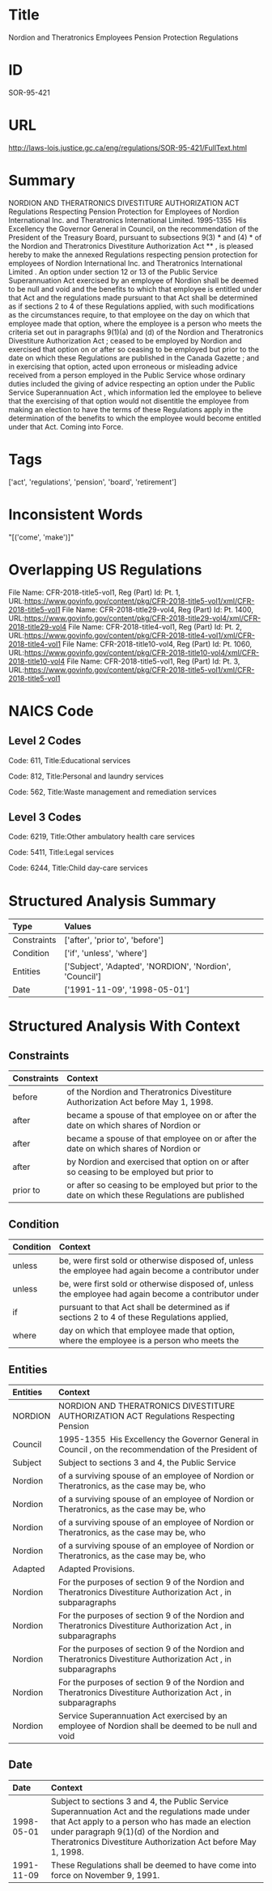 # Title
Nordion and Theratronics Employees Pension Protection Regulations


# ID
SOR-95-421

# URL
http://laws-lois.justice.gc.ca/eng/regulations/SOR-95-421/FullText.html


# Summary
NORDION AND THERATRONICS DIVESTITURE AUTHORIZATION ACT Regulations Respecting Pension Protection for Employees of Nordion International Inc. and Theratronics International Limited.
1995-1355  His Excellency the Governor General in Council, on the recommendation of the President of the Treasury Board, pursuant to subsections 9(3) *  and (4) *  of the  Nordion and Theratronics Divestiture Authorization Act ** , is pleased hereby to make the annexed  Regulations respecting pension protection for employees of Nordion International Inc. and Theratronics International Limited .
An option under section 12 or 13 of the  Public Service Superannuation Act  exercised by an employee of Nordion shall be deemed to be null and void and the benefits to which that employee is entitled under that Act and the regulations made pursuant to that Act shall be determined as if sections 2 to 4 of these Regulations applied, with such modifications as the circumstances require, to that employee on the day on which that employee made that option, where the employee is a person who meets the criteria set out in paragraphs 9(1)(a) and (d) of the  Nordion and Theratronics Divestiture Authorization Act ; ceased to be employed by Nordion and exercised that option on or after so ceasing to be employed but prior to the date on which these Regulations are published in the  Canada Gazette ; and in exercising that option, acted upon erroneous or misleading advice received from a person employed in the Public Service whose ordinary duties included the giving of advice respecting an option under the  Public Service Superannuation Act , which information led the employee to believe that the exercising of that option would not disentitle the employee from making an election to have the terms of these Regulations apply in the determination of the benefits to which the employee would become entitled under that Act. Coming into Force.


# Tags
['act', 'regulations', 'pension', 'board', 'retirement']


# Inconsistent Words
"[('come', 'make')]"


# Overlapping US Regulations
File Name: CFR-2018-title5-vol1, Reg (Part) Id: Pt. 1, URL:https://www.govinfo.gov/content/pkg/CFR-2018-title5-vol1/xml/CFR-2018-title5-vol1
File Name: CFR-2018-title29-vol4, Reg (Part) Id: Pt. 1400, URL:https://www.govinfo.gov/content/pkg/CFR-2018-title29-vol4/xml/CFR-2018-title29-vol4
File Name: CFR-2018-title4-vol1, Reg (Part) Id: Pt. 2, URL:https://www.govinfo.gov/content/pkg/CFR-2018-title4-vol1/xml/CFR-2018-title4-vol1
File Name: CFR-2018-title10-vol4, Reg (Part) Id: Pt. 1060, URL:https://www.govinfo.gov/content/pkg/CFR-2018-title10-vol4/xml/CFR-2018-title10-vol4
File Name: CFR-2018-title5-vol1, Reg (Part) Id: Pt. 3, URL:https://www.govinfo.gov/content/pkg/CFR-2018-title5-vol1/xml/CFR-2018-title5-vol1



# NAICS Code
## Level 2 Codes
Code: 611, Title:Educational services

Code: 812, Title:Personal and laundry services

Code: 562, Title:Waste management and remediation services




## Level 3 Codes
Code: 6219, Title:Other ambulatory health care services

Code: 5411, Title:Legal services

Code: 6244, Title:Child day-care services







# Structured Analysis Summary
| Type        | Values                                                  |
|:------------|:--------------------------------------------------------|
| Constraints | ['after', 'prior to', 'before']                         |
| Condition   | ['if', 'unless', 'where']                               |
| Entities    | ['Subject', 'Adapted', 'NORDION', 'Nordion', 'Council'] |
| Date        | ['1991-11-09', '1998-05-01']                            |


# Structured Analysis With Context
 


## Constraints
| Constraints   | Context                                                                                           |
|:--------------|:--------------------------------------------------------------------------------------------------|
| before        | of the Nordion and Theratronics Divestiture Authorization Act before  May 1, 1998.                |
| after         | became a spouse of that employee on or after the date on which shares of Nordion or               |
| after         | became a spouse of that employee on or after the date on which shares of Nordion or               |
| after         | by Nordion and exercised that option on or after so ceasing to be employed but prior to           |
| prior to      | or after so ceasing to be employed but prior to the date on which these Regulations are published |


## Condition
| Condition   | Context                                                                                                |
|:------------|:-------------------------------------------------------------------------------------------------------|
| unless      | be, were first sold or otherwise disposed of, unless the employee had again become a contributor under |
| unless      | be, were first sold or otherwise disposed of, unless the employee had again become a contributor under |
| if          | pursuant to that Act shall be determined as if sections 2 to 4 of these Regulations applied,           |
| where       | day on which that employee made that option, where the employee is a person who meets the              |


## Entities
| Entities   | Context                                                                                                          |
|:-----------|:-----------------------------------------------------------------------------------------------------------------|
| NORDION    | NORDION AND THERATRONICS DIVESTITURE AUTHORIZATION ACT Regulations Respecting Pension                            |
| Council    | 1995-1355  His Excellency the Governor General in  Council , on the recommendation of the President of           |
| Subject    | Subject to sections 3 and 4, the Public Service                                                                  |
| Nordion    | of a surviving spouse of an employee of Nordion or Theratronics, as the case may be, who                         |
| Nordion    | of a surviving spouse of an employee of Nordion or Theratronics, as the case may be, who                         |
| Nordion    | of a surviving spouse of an employee of Nordion or Theratronics, as the case may be, who                         |
| Nordion    | of a surviving spouse of an employee of Nordion or Theratronics, as the case may be, who                         |
| Adapted    | Adapted  Provisions.                                                                                             |
| Nordion    | For the purposes of section 9 of the   Nordion and Theratronics Divestiture Authorization Act , in subparagraphs |
| Nordion    | For the purposes of section 9 of the   Nordion and Theratronics Divestiture Authorization Act , in subparagraphs |
| Nordion    | For the purposes of section 9 of the   Nordion and Theratronics Divestiture Authorization Act , in subparagraphs |
| Nordion    | For the purposes of section 9 of the   Nordion and Theratronics Divestiture Authorization Act , in subparagraphs |
| Nordion    | Service Superannuation Act exercised by an employee of Nordion shall be deemed to be null and void               |


## Date
| Date       | Context                                                                                                                                                                                                                                                             |
|:-----------|:--------------------------------------------------------------------------------------------------------------------------------------------------------------------------------------------------------------------------------------------------------------------|
| 1998-05-01 | Subject to sections 3 and 4, the  Public Service Superannuation Act  and the regulations made under that Act apply to a person who has made an election under paragraph 9(1)(d) of the  Nordion and Theratronics Divestiture Authorization Act  before May 1, 1998. |
| 1991-11-09 | These Regulations shall be deemed to have come into force on November 9, 1991.                                                                                                                                                                                      |


